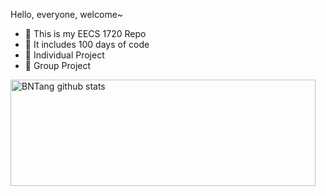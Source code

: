 
Hello, everyone, welcome~ 

- :orange_book: This is my EECS 1720 Repo
- :hammer: It includes 100 days of code
- :ram: Individual Project
- :meat_on_bone: Group Project


 <img align="center" src="https://github-readme-stats.vercel.app/api?username=Qiyueeer&hide=prs&count_private=true&show_icons=true&theme=material-palenight" alt="BNTang github stats" width="488" height="170" />
</a>


